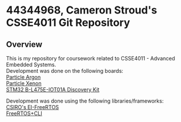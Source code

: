 # 44344968, Cameron Stroud's CSSE4011 Git Repository

## Overview

This is my repository for coursework related to CSSE4011 - Advanced Embedded Systems.  
Development was done on the following boards:  
    [Particle Argon](https://docs.particle.io/argon/)  
    [Particle Xenon](https://docs.particle.io/xenon/)  
    [STM32 B-L475E-IOT01A Discovery Kit](https://www.st.com/en/evaluation-tools/b-l475e-iot01a.html)  

Development was done using the following libraries/frameworks:  
    [CSIRO's EI-FreeRTOS](https://github.com/csiro-wsn/ei-freertos)  
    [FreeRTOS+CLI](https://www.freertos.org/FreeRTOS-Plus/FreeRTOS_Plus_CLI/FreeRTOS_Plus_Command_Line_Interface.html)  
